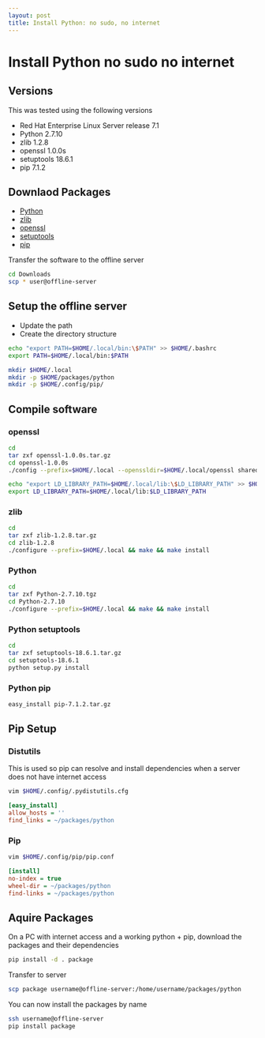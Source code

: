 ```yaml
---
layout: post
title: Install Python: no sudo, no internet
---
```



# Install Python no sudo no internet

## Versions

This was tested using the following versions

 * Red Hat Enterprise Linux Server release 7.1
 * Python 2.7.10
 * zlib 1.2.8
 * openssl 1.0.0s
 * setuptools 18.6.1
 * pip 7.1.2

## Downlaod Packages

 * [Python](https://www.python.org/downloads/source/)
 * [zlib](http://www.zlib.net/)
 * [openssl](https://www.openssl.org/source/)
 * [setuptools](https://pypi.python.org/pypi/setuptools#code-of-conduct)
 * [pip](https://pypi.python.org/pypi/pip#downloads)

Transfer the software to the offline server

```bash
cd Downloads
scp * user@offline-server
```

## Setup the offline server

 * Update the path
 * Create the directory structure

```bash
echo "export PATH=$HOME/.local/bin:\$PATH" >> $HOME/.bashrc
export PATH=$HOME/.local/bin:$PATH

mkdir $HOME/.local
mkdir -p $HOME/packages/python
mkdir -p $HOME/.config/pip/
```

## Compile software

### openssl

```bash
cd
tar zxf openssl-1.0.0s.tar.gz
cd openssl-1.0.0s
./config --prefix=$HOME/.local --openssldir=$HOME/.local/openssl shared && make && make install

echo "export LD_LIBRARY_PATH=$HOME/.local/lib:\$LD_LIBRARY_PATH" >> $HOME/.bashrc
export LD_LIBRARY_PATH=$HOME/.local/lib:$LD_LIBRARY_PATH

```

### zlib

```bash
cd
tar zxf zlib-1.2.8.tar.gz
cd zlib-1.2.8
./configure --prefix=$HOME/.local && make && make install
```

### Python

```bash
cd
tar zxf Python-2.7.10.tgz
cd Python-2.7.10
./configure --prefix=$HOME/.local && make && make install
```

### Python setuptools


```bash
cd
tar zxf setuptools-18.6.1.tar.gz
cd setuptools-18.6.1
python setup.py install
```

### Python pip

```bash
easy_install pip-7.1.2.tar.gz
```

## Pip Setup

### Distutils

This is used so pip can resolve and install dependencies when a server does not have internet access

```bash
vim $HOME/.config/.pydistutils.cfg
```

```cfg
[easy_install]
allow_hosts = ''
find_links = ~/packages/python
```

### Pip

```bash
vim $HOME/.config/pip/pip.conf
```

```cfg
[install]
no-index = true
wheel-dir = ~/packages/python
find-links = ~/packages/python
```

## Aquire Packages

On a PC with internet access and a working python + pip, download the packages and their dependencies

```bash
pip install -d . package
```

Transfer to server

```bash
scp package username@offline-server:/home/username/packages/python
```

You can now install the packages by name

```bash
ssh username@offline-server
pip install package
```
